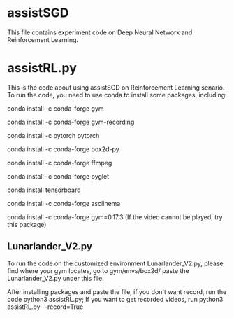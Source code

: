 # assistSGD

This file contains experiment code on Deep Neural Network and Reinforcement Learning.

# assistRL.py
This is the code about using assistSGD on Reinforcement Learning senario. 
To run the code, you need to use conda to install some packages, including:

conda install -c conda-forge gym

conda install -c conda-forge gym-recording

conda install -c pytorch pytorch

conda install -c conda-forge box2d-py

conda install -c conda-forge ffmpeg

conda install -c conda-forge pyglet

conda install tensorboard

conda install -c conda-forge asciinema

conda install -c conda-forge gym=0.17.3 (If the video cannot be played, try this package)

## Lunarlander_V2.py
To run the code on the customized environment Lunarlander_V2.py, please find where your gym locates, go to gym/envs/box2d/ paste the Lunarlander_V2.py under this file.

After installing packages and paste the file, if you don't want record, run the code python3 assistRL.py; If you want to get recorded videos, run python3 assistRL.py --record=True

